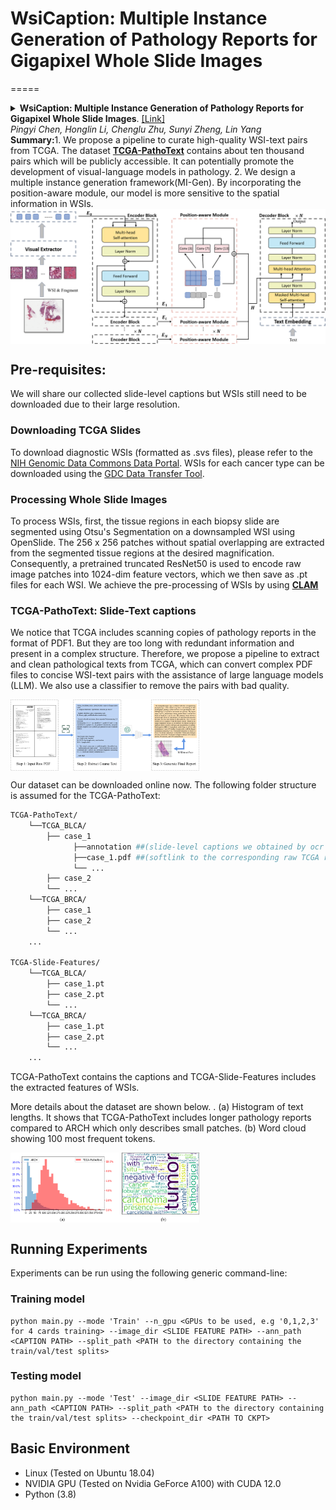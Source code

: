 # WsiCaption: Multiple Instance Generation of Pathology Reports for Gigapixel Whole Slide Images

=====
<details>
<summary>
    <b>WsiCaption: Multiple Instance Generation of Pathology Reports for Gigapixel Whole Slide Images</b>.
      <a href="https://arxiv.org/abs/2311.16480" target="blank">[Link]</a>
      <br><em>Pingyi Chen, Honglin Li, Chenglu Zhu, Sunyi Zheng, Lin Yang </em></br>
</summary>
</details>
 <b>Summary:</b>1. We propose a pipeline to curate high-quality WSI-text pairs from TCGA. The dataset <a href="https://drive.google.com/file/d/1KMvN8l7C8gUuD9Udl_NGlzEYR_A_nlQN/view?usp=drive_link" target="blank"><b>TCGA-PathoText</b></a> contains about ten thousand pairs which will be publicly accessible. It can potentially promote the development of visual-language models in pathology. 2. We design a multiple instance generation framework(MI-Gen). By incorporating the position-aware module, our model is more sensitive to the spatial information in WSIs.

<img src="pics/framework.png" width="1500px" align="center" />

## Pre-requisites:
We will share our collected slide-level captions but WSIs still need to be downloaded due to their large resolution.
### Downloading TCGA Slides
To download diagnostic WSIs (formatted as .svs files), please refer to the [NIH Genomic Data Commons Data Portal](https://portal.gdc.cancer.gov/). WSIs for each cancer type can be downloaded using the [GDC Data Transfer Tool](https://docs.gdc.cancer.gov/Data_Transfer_Tool/Users_Guide/Data_Download_and_Upload/).

### Processing Whole Slide Images
To process WSIs, first, the tissue regions in each biopsy slide are segmented using Otsu's Segmentation on a downsampled WSI using OpenSlide. The 256 x 256 patches without spatial overlapping are extracted from the segmented tissue regions at the desired magnification. Consequently, a pretrained truncated ResNet50 is used to encode raw image patches into 1024-dim feature vectors, which we then save as .pt files for each WSI. We achieve the pre-processing of WSIs by using <a href="https://github.com/mahmoodlab/CLAM" target="blank"><b>CLAM</b></a>

### TCGA-PathoText: Slide-Text captions
We notice that TCGA includes scanning copies of pathology reports in the format of PDF1. But they are too long with redundant information and present in a complex structure. Therefore, we propose a pipeline to extract and clean pathological texts from TCGA, which can convert complex PDF files to concise WSI-text pairs with the assistance of large language models (LLM). We also use a classifier to remove the pairs with bad quality.

<img src="pics/DPT.png" width = "60%" height = "60%" alt="dataset construction" align=center />
 
Our dataset can be downloaded online now. The following folder structure is assumed for the TCGA-PathoText:
```bash
TCGA-PathoText/
    └──TCGA_BLCA/
        ├── case_1
              ├──annotation ##(slide-level captions we obtained by ocr and GPT)
              ├──case_1.pdf ##(softlink to the corresponding raw TCGA report)
              └── ...
        ├── case_2
        └── ...
    └──TCGA_BRCA/
        ├── case_1
        ├── case_2
        └── ...
    ...

TCGA-Slide-Features/
    └──TCGA_BLCA/
        ├── case_1.pt
        ├── case_2.pt
        └── ...
    └──TCGA_BRCA/
        ├── case_1.pt
        ├── case_2.pt
        └── ...
    ...
```
TCGA-PathoText contains the captions and TCGA-Slide-Features includes the extracted features of WSIs.

More details about the dataset are shown below. . (a) Histogram of text lengths. It shows that TCGA-PathoText includes
longer pathology reports compared to ARCH which only describes small patches.
(b) Word cloud showing 100 most frequent tokens.

<img src="pics/dataset.png" width = "60%" height = "60%" align="center" />

## Running Experiments
Experiments can be run using the following generic command-line:
### Training model
```shell
python main.py --mode 'Train' --n_gpu <GPUs to be used, e.g '0,1,2,3' for 4 cards training> --image_dir <SLIDE FEATURE PATH> --ann_path <CAPTION PATH> --split_path <PATH to the directory containing the train/val/test splits> 
```
### Testing model
```shell
python main.py --mode 'Test' --image_dir <SLIDE FEATURE PATH> --ann_path <CAPTION PATH> --split_path <PATH to the directory containing the train/val/test splits> --checkpoint_dir <PATH TO CKPT>
```

## Basic Environment
* Linux (Tested on Ubuntu 18.04) 
* NVIDIA GPU (Tested on Nvidia GeForce A100) with CUDA 12.0
* Python (3.8)

